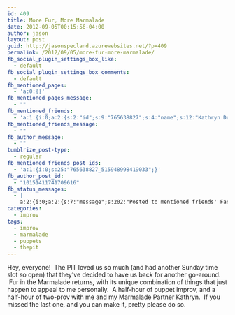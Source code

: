 ```yaml
---
id: 409
title: More Fur, More Marmalade
date: 2012-09-05T00:15:56-04:00
author: jason
layout: post
guid: http://jasonspecland.azurewebsites.net/?p=409
permalink: /2012/09/05/more-fur-more-marmalade/
fb_social_plugin_settings_box_like:
  - default
fb_social_plugin_settings_box_comments:
  - default
fb_mentioned_pages:
  - 'a:0:{}'
fb_mentioned_pages_message:
  - ""
fb_mentioned_friends:
  - 'a:1:{i:0;a:2:{s:2:"id";s:9:"765638827";s:4:"name";s:12:"Kathryn Dunn";}}'
fb_mentioned_friends_message:
  - ""
fb_author_message:
  - ""
tumblrize_post-type:
  - regular
fb_mentioned_friends_post_ids:
  - 'a:1:{i:0;s:25:"765638827_515948998419033";}'
fb_author_post_id:
  - "10151411741709616"
fb_status_messages:
  - |
    a:2:{i:0;a:2:{s:7:"message";s:202:"Posted to mentioned friends' Facebook Timelines. <a href="http://www.facebook.com/765638827/posts/515948998419033" target="_blank"><img src="http://graph.facebook.com/765638827/picture" width="15"></a> ";s:5:"error";s:0:"";}i:1;a:2:{s:7:"message";s:104:"Posted to <a href="http://www.facebook.com/10151411741709616" target="_blank">your Facebook Timeline</a>";s:5:"error";s:0:"";}}
categories:
  - improv
tags:
  - improv
  - marmalade
  - puppets
  - thepit
---
```

Hey, everyone!  The PIT loved us so much (and had another Sunday time slot so open) that they&#8217;ve decided to have us back for another go-around.  Fur in the Marmalade returns, with its unique combination of things that just happen to appeal to me personally.  A half-hour of puppet improv, and a half-hour of two-prov with me and my Marmalade Partner Kathryn.  If you missed the last one, and you can make it, pretty please do so.